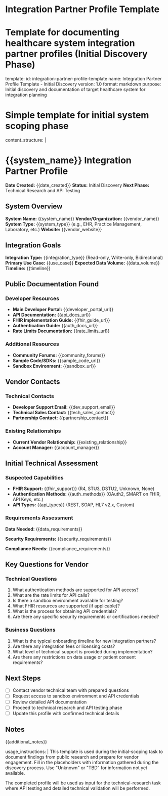 # Integration Partner Profile Template
# Template for documenting healthcare system integration partner profiles (Initial Discovery Phase)

template:
  id: integration-partner-profile-template
  name: Integration Partner Profile Template - Initial Discovery
  version: 1.0
  format: markdown
  purpose: Initial discovery and documentation of target healthcare system for integration planning

# Simple template for initial system scoping phase
content_structure: |
  # {{system_name}} Integration Partner Profile

  **Date Created:** {{date_created}}
  **Status:** Initial Discovery
  **Next Phase:** Technical Research and API Testing

  ## System Overview

  **System Name:** {{system_name}}
  **Vendor/Organization:** {{vendor_name}}
  **System Type:** {{system_type}} (e.g., EHR, Practice Management, Laboratory, etc.)
  **Website:** {{vendor_website}}

  ## Integration Goals

  **Integration Type:** {{integration_type}} (Read-only, Write-only, Bidirectional)
  **Primary Use Case:** {{use_case}}
  **Expected Data Volume:** {{data_volume}}
  **Timeline:** {{timeline}}

  ## Public Documentation Found

  ### Developer Resources
  - **Main Developer Portal:** {{developer_portal_url}}
  - **API Documentation:** {{api_docs_url}}
  - **FHIR Implementation Guide:** {{fhir_guide_url}}
  - **Authentication Guide:** {{auth_docs_url}}
  - **Rate Limits Documentation:** {{rate_limits_url}}

  ### Additional Resources
  - **Community Forums:** {{community_forums}}
  - **Sample Code/SDKs:** {{sample_code_url}}
  - **Sandbox Environment:** {{sandbox_url}}

  ## Vendor Contacts

  ### Technical Contacts
  - **Developer Support Email:** {{dev_support_email}}
  - **Technical Sales Contact:** {{tech_sales_contact}}
  - **Partnership Contact:** {{partnership_contact}}

  ### Existing Relationships
  - **Current Vendor Relationship:** {{existing_relationship}}
  - **Account Manager:** {{account_manager}}

  ## Initial Technical Assessment

  ### Suspected Capabilities
  - **FHIR Support:** {{fhir_support}} (R4, STU3, DSTU2, Unknown, None)
  - **Authentication Methods:** {{auth_methods}} (OAuth2, SMART on FHIR, API Keys, etc.)
  - **API Types:** {{api_types}} (REST, SOAP, HL7 v2.x, Custom)

  ### Requirements Assessment

  **Data Needed:**
  {{data_requirements}}

  **Security Requirements:**
  {{security_requirements}}

  **Compliance Needs:**
  {{compliance_requirements}}

  ## Key Questions for Vendor

  ### Technical Questions
  1. What authentication methods are supported for API access?
  2. What are the rate limits for API calls?
  3. Is there a sandbox environment available for testing?
  4. What FHIR resources are supported (if applicable)?
  5. What is the process for obtaining API credentials?
  6. Are there any specific security requirements or certifications needed?

  ### Business Questions
  1. What is the typical onboarding timeline for new integration partners?
  2. Are there any integration fees or licensing costs?
  3. What level of technical support is provided during implementation?
  4. Are there any restrictions on data usage or patient consent requirements?

  ## Next Steps

  - [ ] Contact vendor technical team with prepared questions
  - [ ] Request access to sandbox environment and API credentials
  - [ ] Review detailed API documentation
  - [ ] Proceed to technical research and API testing phase
  - [ ] Update this profile with confirmed technical details

  ## Notes

  {{additional_notes}}

usage_instructions: |
  This template is used during the initial-scoping task to document findings from public research
  and prepare for vendor engagement. Fill in the placeholders with information gathered during
  the discovery process. Use "Unknown" or "TBD" for information not yet available.

  The completed profile will be used as input for the technical-research task where API testing
  and detailed technical validation will be performed.